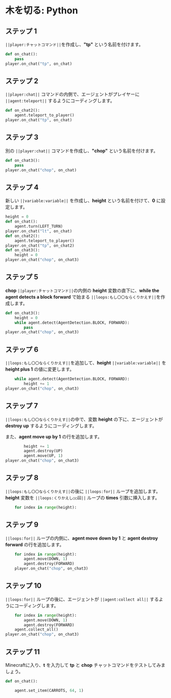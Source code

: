 # 木を切る: Python

## ステップ 1

``||player:チャットコマンド||``を作成し、**"tp"** という名前を付けます。

```python
def on_chat():
    pass
player.on_chat("tp", on_chat)
```

## ステップ 2

``||player:chat||`` コマンドの内側で、エージェントがプレイヤーに ``||agent:teleport||`` するようにコーディングします。

```python
def on_chat2():
    agent.teleport_to_player()
player.on_chat("tp", on_chat)
```

## ステップ 3

別の ``||player:chat||`` コマンドを作成し、**"chop"** という名前を付けます。

```python
def on_chat3():
    pass
player.on_chat("chop", on_chat)
```

## ステップ 4

新しい ``||variable:variable||`` を作成し、**height** という名前を付けて、**0** に設定します。

```python
height = 0
def on_chat():
    agent.turn(LEFT_TURN)
player.on_chat("lt", on_chat)
def on_chat2():
    agent.teleport_to_player()
player.on_chat("tp", on_chat2)
def on_chat3():
    height = 0
player.on_chat("chop", on_chat3)
```

## ステップ 5

**chop** ``||player:チャットコマンド||``の内側の **height** 変数の直下に、**while the agent detects a block forward** で始まる ``||loops:もし〇〇ならくりかえす||``を作成します。

```python
def on_chat3():
    height = 0
    while agent.detect(AgentDetection.BLOCK, FORWARD):
        pass
player.on_chat("chop", on_chat3)
```

## ステップ 6

``||loops:もし〇〇ならくりかえす||``を追加して、**height** ``||variable:variable||`` を **height plus 1** の値に変更します。

```python
    while agent.detect(AgentDetection.BLOCK, FORWARD):
        height += 1
player.on_chat("chop", on_chat3)
```

## ステップ 7

``||loops:もし〇〇ならくりかえす||``の中で、変数 **height** の下に、エージェントが **destroy up** するようにコーディングします。

また、**agent move up by 1** の行を追加します。

```python
        height += 1
        agent.destroy(UP)
        agent.move(UP, 1)
player.on_chat("chop", on_chat3)
```

## ステップ 8

``||loops:もし〇〇ならくりかえす||``の後に ``||loops:for||`` ループを追加します。**height** 変数を ``||loops:くりかえし○○回||`` ループの **times** 引数に挿入します。

```python
    for index in range(height):
```

## ステップ 9

``||loops:for||`` ループの内側に、**agent move down by 1** と **agent destroy forward** の行を追加します。

```python
    for index in range(height):
        agent.move(DOWN, 1)
        agent.destroy(FORWARD)
    player.on_chat("chop", on_chat3)
```

## ステップ 10

``||loops:for||`` ループの後に、エージェントが ``||agent:collect all||`` するようにコーディングします。

```python
    for index in range(height):
        agent.move(DOWN, 1)
        agent.destroy(FORWARD)
    agent.collect_all()
player.on_chat("chop", on_chat3)
```

## ステップ 11

Minecraftに入り、**t** を入力して **tp** と **chop** チャットコマンドをテストしてみましょう。

```python
def on_chat(): 

    agent.set_item(CARROTS, 64, 1) 
```